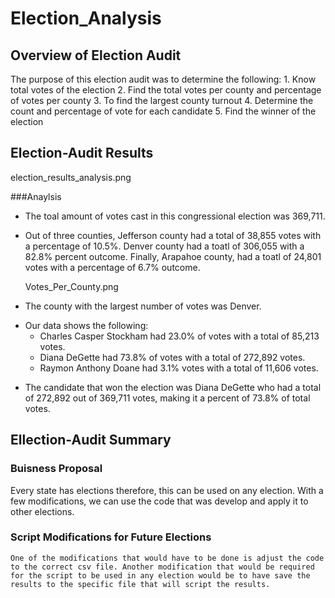 # Election_Analysis
## Overview of Election Audit
<!-- explain the purpose of this election audit analysis -->
The purpose of this election audit was to determine the following: 
    1. Know total votes of the election
    2. Find the total votes per county and percentage of votes per county
    3. To find the largest county turnout
    4. Determine the count and percentage of vote for each candidate
    5. Find the winner of the election
    
## Election-Audit Results
<!-- use bullets. Use images or examples of your code as support where necessary. -->
election_results_analysis.png

###Anaylsis
<!--How many votes were cast in this congressional election? -->
* The toal amount of votes cast in this congressional election was 369,711.
<!-- Provide a breakdown of the number of votes and the percentage of total votes for each county in the precinct.-->
* Out of three counties, Jefferson county had a total of 38,855 votes with a percentage of 10.5%. Denver county had a toatl of 306,055 with a 82.8% percent outcome. Finally, Arapahoe county, had a toatl of 24,801 votes with a percentage of 6.7% outcome.

    Votes_Per_County.png

<!--Which county had the largest number of votes? -->
* The county with the largest number of votes was Denver.
<!--Provide a breakdown of the number of votes and the percentage of the total votes each candidate received.-->
* Our data shows the following:
    - Charles Casper Stockham had 23.0% of votes with a total of 85,213 votes.
    - Diana DeGette had 73.8% of votes with a total of 272,892 votes.
    - Raymon Anthony Doane had 3.1% votes with a total of 11,606 votes.

<!--Which candidate won the election, what was their vote count, and what was their percentage of the total votes? -->
* The candidate that won the election was Diana DeGette who had a total of 272,892 out of 369,711 votes, making it a percent of 73.8% of total votes.

## Ellection-Audit Summary
<!-- Provie business proposal to the election commission on how this script can be used - with some modifications- for any election. Give at least two examples of how this script can be modified to be used for other elections --> 
### Buisness Proposal

Every state has elections therefore, this can be used on any election. With a few modifications, we can use the code that was develop and apply it to other elections. 

### Script Modifications for Future Elections

    One of the modifications that would have to be done is adjust the code to the correct csv file. Another modification that would be required for the script to be used in any election would be to have save the results to the specific file that will script the results. 
